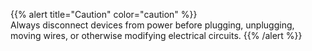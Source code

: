 {{% alert title="Caution" color="caution" %}}  
Always disconnect devices from power before plugging, unplugging, moving wires, or otherwise modifying electrical circuits.
{{% /alert %}}